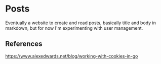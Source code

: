 # Posts

Eventually a website to create and read posts, basically title and body in
markdown, but for now I'm experimenting with user management.

## References

https://www.alexedwards.net/blog/working-with-cookies-in-go
